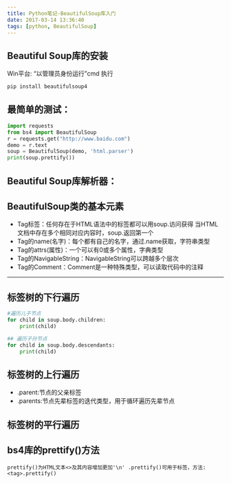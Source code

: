 ```yaml
---
title: Python笔记-BeautifulSoup库入门
date: 2017-03-14 13:36:40
tags: [python, BeautifulSoup]
---
```

## Beautiful Soup库的安装
Win平台: “以管理员身份运行”cmd 执行
```bash    
pip install beautifulsoup4
```
## 最简单的测试：
```python
import requests
from bs4 import BeautifulSoup
r = requests.get("http://www.baidu.com")
demo = r.text
soup = BeautifulSoup(demo, 'html.parser')
print(soup.prettify())
```
## Beautiful Soup库解析器：

## BeautifulSoup类的基本元素

- Tag标签：任何存在于HTML语法中的标签都可以用soup.<tag>访问获得 当HTML文档中存在多个相同<tag>对应内容时，soup.<tag>返回第一个
- Tag的name(名字)：每个<tag>都有自己的名字，通过<tag>.name获取，字符串类型
- Tag的attrs(属性)：一个<tag>可以有0或多个属性，字典类型
- Tag的NavigableString：NavigableString可以跨越多个层次
- Tag的Comment：Comment是一种特殊类型，可以读取代码中的注释
----

## 标签树的下行遍历

```python
#遍历儿子节点
for child in soup.body.children:
    print(child)

## 遍历子孙节点
for child in soup.body.descendants:
    print(child)
```
## 标签树的上行遍历
- .parent:节点的父亲标签
- .parents:节点先辈标签的迭代类型，用于循环遍历先辈节点

## 标签树的平行遍历

## bs4库的prettify()方法
    prettify()为HTML文本<>及其内容增加更加'\n' .prettify()可用于标签，方法:<tag>.prettify()
